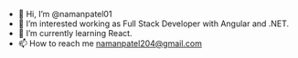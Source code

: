 - 👋 Hi, I’m @namanpatel01
- 👀 I’m interested working as Full Stack Developer with Angular and .NET.
- 🌱 I’m currently learning React.
- 📫 How to reach me namanpatel204@gmail.com

<!---
namanpatel01/namanpatel01 is a ✨ special ✨ repository because its `README.md` (this file) appears on your GitHub profile.
You can click the Preview link to take a look at your changes.
--->
